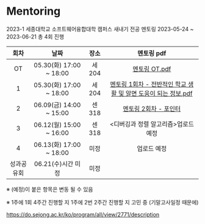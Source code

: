 # Mentoring
2023-1 세종대학교 소프트웨어융합대학 캠퍼스 새내기 전공 멘토링
2023-05-24 ~ 2023-06-21 총 4회 진행


|회차|날짜|장소|멘토링 pdf|
|:---:|:---:|:---:|:---:|
|OT|05.30(화) 17:00 ~ 18:00|세204| [멘토링 OT.pdf](https://github.com/MisterJerry123/Mentoring/blob/576955377c56b7356de1a0bf307e66324cba87df/%EB%A9%98%ED%86%A0%EB%A7%81%20ot%20%EB%B0%B0%ED%8F%AC%EC%9A%A9.pdf)
|1|05.30(화) 17:00 ~ 18:00|세204| [멘토링 1회차 - 전반적인 학교 생활 및 알면 도움이 되는 정보.pdf](https://github.com/MisterJerry123/Mentoring/blob/bf8296eb2072d5e16a44a892bc46f4a3f1196f94/%EB%A9%98%ED%86%A0%EB%A7%81%201%ED%9A%8C%EC%B0%A8%20%EB%B0%B0%ED%8F%AC%EC%9A%A9.pdf)
|2|06.09(금) 14:00 ~ 15:00|센318| [멘토링 2회차 - 포인터](https://github.com/MisterJerry123/Mentoring/blob/870799fdd29c73a6ae093693368247b3bde024c8/%EB%A9%98%ED%86%A0%EB%A7%81%202%ED%9A%8C%EC%B0%A8%20%EB%B0%B0%ED%8F%AC%EC%9A%A9.pdf)
|3|06.12(월) 15:00 ~ 16:00|센318| <디버깅과 정렬 알고리즘>업로드 예정
|4|06.13(화) 17:00 ~ 18:00|미정| 업로드 예정
|성과공유회|06.21(수)시간 미정 |미정

※ (예정)이 붙은 항목은 변동 될 수 있음

※ 1주에 1회 4주간 진행할 지 1주에 2번 2주간 진행할 지 고민 중 (기말고사일정 때문에)

https://do.sejong.ac.kr/ko/program/all/view/2771/description
